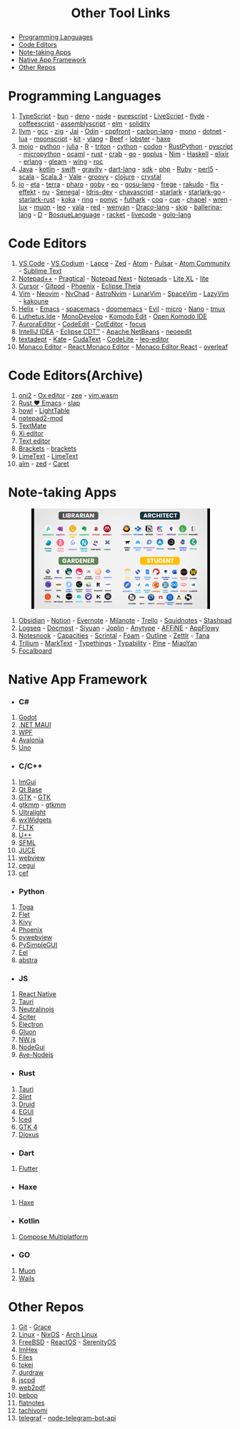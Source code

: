 # <p align="center">Other Tool Links</p>

- [Programming Languages](#programming-languages)
- [Code Editors](#code-editors)
- [Note-taking Apps](#note-taking-apps)
- [Native App Framework](#native-app-framework)
- [Other Repos](#other-repos)

# Programming Languages

1. [TypeScript](https://github.com/microsoft/TypeScript) - [bun](https://github.com/oven-sh/bun) - [deno](https://github.com/denoland/deno) - [node](https://github.com/nodejs/node) - [purescript](https://github.com/purescript/purescript) - [LiveScript](https://github.com/gkz/LiveScript) - [flyde](https://github.com/flydelabs/flyde) - [coffeescript](https://github.com/jashkenas/coffeescript) - [assemblyscript](https://github.com/AssemblyScript/assemblyscript) - [elm](https://github.com/elm/compiler) - [solidity](https://github.com/ethereum/solidity)
2. [llvm](https://github.com/llvm/llvm-project) - [gcc](https://github.com/gcc-mirror/gcc) - [zig](https://github.com/ziglang/zig) - [Jai]() - [Odin](https://github.com/odin-lang/Odin) - [cppfront](https://github.com/hsutter/cppfront) - [carbon-lang](https://github.com/carbon-language/carbon-lang) - [mono](https://github.com/mono/mono) - [dotnet](https://github.com/dotnet/runtime) - [lua](https://github.com/lua/lua) - [moonscript](https://github.com/leafo/moonscript) - [kit](https://github.com/kitlang/kit) - [vlang](https://github.com/vlang/v) - [Beef](https://github.com/beefytech/Beef) - [lobster](https://github.com/aardappel/lobster) - [haxe](https://github.com/HaxeFoundation/haxe)
3. [mojo](https://github.com/modularml/mojo) - [python](https://github.com/python/cpython) - [julia](https://github.com/JuliaLang/julia) - [R](https://github.com/wch/r-source) - [triton](https://github.com/triton-lang/triton) - [cython](https://github.com/cython/cython) - [codon](https://github.com/exaloop/codon) - [RustPython](https://github.com/RustPython/RustPython) - [pyscript](https://github.com/pyscript/pyscript) - [micropython](https://github.com/micropython/micropython) - [ocaml](https://github.com/ocaml/ocaml) - [rust](https://github.com/rust-lang/rust) - [crab](https://github.com/crablang/crab) - [go](https://github.com/golang/go) - [goplus](https://github.com/goplus/gop) - [Nim](https://github.com/nim-lang/Nim) - [Haskell](https://github.com/ghc/ghc) - [elixir](https://github.com/elixir-lang/elixir) - [erlang](https://github.com/erlang/otp) - [gleam](https://github.com/gleam-lang/gleam) - [wing](https://github.com/winglang/wing) - [roc](https://github.com/roc-lang/roc)
4. [Java](https://github.com/openjdk/jdk) - [kotlin](https://github.com/JetBrains/kotlin) - [swift](https://github.com/apple/swift) - [gravity](https://github.com/marcobambini/gravity) - [dart-lang](https://github.com/dart-lang/language) - [sdk](https://github.com/dart-lang/sdk) - [php](https://github.com/php/php-src) - [Ruby](https://github.com/ruby/ruby) - [perl5](https://github.com/Perl/perl5) - [scala](https://github.com/scala/scala) - [Scala 3](https://github.com/lampepfl/dotty) - [Vale](https://github.com/ValeLang/Vale) - [groovy](https://github.com/apache/groovy) - [clojure](https://github.com/clojure/clojure) - [crystal](https://github.com/crystal-lang/crystal)
5. [io](https://github.com/IoLanguage/io) - [eta](https://github.com/typelead/eta) - [terra](https://github.com/terralang/terra) - [pharo](https://github.com/pharo-project/pharo) - [goby](https://github.com/goby-lang/goby) - [eo](https://github.com/objectionary/eo) - [gosu-lang](https://github.com/gosu-lang/gosu-lang) - [frege](https://github.com/Frege/frege) - [rakudo](https://github.com/rakudo/rakudo) - [flix](https://github.com/flix/flix) - [effekt](https://github.com/effekt-lang/effekt) - [nu](https://github.com/programming-nu/nu) - [Senegal](https://github.com/SenegalLang/Senegal) - [Idris-dev](https://github.com/idris-lang/Idris-dev) - [chavascript](https://github.com/ChavaScript/chavascript) - [starlark](https://github.com/bazelbuild/starlark) - [starlark-go](https://github.com/google/starlark-go) - [starlark-rust](https://github.com/facebookexperimental/starlark-rust) - [koka](https://github.com/koka-lang/koka) - [ring](https://github.com/ring-lang/ring) - [ponyc](https://github.com/ponylang/ponyc) - [futhark](https://github.com/diku-dk/futhark) - [coq](https://github.com/coq/coq) - [cue](https://github.com/cue-lang/cue) - [chapel](https://github.com/chapel-lang/chapel) - [wren](https://github.com/wren-lang/wren) - [lux](https://github.com/LuxLang/lux) - [muon](https://github.com/nickmqb/muon) - [leo](https://github.com/AleoHQ/leo) - [vala](https://gitlab.gnome.org/GNOME/vala) - [red](https://github.com/red/red) - [wenyan](https://github.com/wenyan-lang/wenyan) - [Draco-lang](https://github.com/Draco-lang/Compiler) - [skip](https://github.com/skiplang/skip) - [ballerina-lang](https://github.com/ballerina-platform/ballerina-lang) - [D](https://github.com/dlang/dmd) - [BosqueLanguage](https://github.com/BosqueLanguage/BosqueCore) - [racket](https://github.com/racket/racket) - [livecode](https://github.com/livecode/livecode) - [golo-lang](https://github.com/eclipse-archived/golo-lang)

# Code Editors

1. [VS Code](https://github.com/microsoft/vscode) - [VS Codium](https://github.com/VSCodium/vscodium) - [Lapce](https://github.com/lapce/lapce) - [Zed](https://github.com/zed-industries/zed) - [Atom](https://github.com/atom/atom) - [Pulsar](https://github.com/pulsar-edit/pulsar) - [Atom Community](https://github.com/atom-community/atom) - [Sublime Text](https://www.sublimetext.com/)
2. [Notepad++](https://github.com/notepad-plus-plus/notepad-plus-plus) - [Pragtical](https://github.com/pragtical/pragtical) - [Notepad Next](https://github.com/dail8859/NotepadNext) - [Notepads](https://github.com/0x7c13/Notepads) - [Lite XL](https://github.com/lite-xl/lite-xl) - [lite](https://github.com/rxi/lite)
3. [Cursor](https://github.com/getcursor/cursor) - [Gitpod](https://github.com/gitpod-io/gitpod) - [Phoenix](https://github.com/phcode-dev/phoenix) - [Eclipse Theia](https://github.com/eclipse-theia/theia)
4. [Vim](https://github.com/vim/vim) - [Neovim](https://github.com/neovim/neovim) - [NvChad](https://github.com/NvChad/NvChad) - [AstroNvim](https://github.com/AstroNvim/AstroNvim) - [LunarVim](https://github.com/LunarVim/LunarVim) - [SpaceVim](https://gitlab.com/SpaceVim/SpaceVim) - [LazyVim](https://github.com/LazyVim/LazyVim) - [kakoune](https://github.com/mawww/kakoune)
5. [Helix](https://github.com/helix-editor/helix) - [Emacs](https://github.com/emacs-mirror/emacs) - [spacemacs](https://github.com/syl20bnr/spacemacs) - [doomemacs](https://github.com/doomemacs/doomemacs) - [Evil](https://github.com/emacs-evil/evil) - [micro](https://github.com/zyedidia/micro) - [Nano](https://github.com/madnight/nano) - [tmux](https://github.com/tmux/tmux)
6. [Luthetus.Ide](https://github.com/Luthetus/Luthetus.Ide) - [MonoDevelop](https://github.com/mono/monodevelop) - [Komodo Edit](https://github.com/Komodo/KomodoEdit) - [Open Komodo IDE](https://github.com/ActiveState/OpenKomodoIDE)
7. [AuroraEditor](https://github.com/AuroraEditor/AuroraEditor) - [CodeEdit](https://github.com/CodeEditApp/CodeEdit) - [CotEditor](https://github.com/coteditor/CotEditor) - [focus](https://github.com/focus-editor/focus)
8. [IntelliJ IDEA](https://github.com/JetBrains/intellij-community) - [Eclipse CDT™](https://github.com/eclipse-cdt/cdt) - [Apache NetBeans](https://github.com/apache/netbeans) - [neoeedit](https://github.com/neoedmund/neoeedit)
9. [textadept](https://github.com/orbitalquark/textadept) - [Kate](https://github.com/KDE/kate) - [CudaText](https://github.com/Alexey-T/CudaText) - [CodeLite](https://github.com/eranif/codelite) - [leo-editor](https://github.com/leo-editor/leo-editor)
10. [Monaco Editor](https://github.com/microsoft/monaco-editor) - [React Monaco Editor](https://github.com/react-monaco-editor/react-monaco-editor) - [Monaco Editor React](https://github.com/suren-atoyan/monaco-react) - [overleaf](https://github.com/overleaf/overleaf)

# Code Editors(Archive)

1. [oni2](https://github.com/onivim/oni2) - [Ox editor](https://github.com/curlpipe/ox) - [zee](https://github.com/zee-editor/zee) - [vim.wasm](https://github.com/rhysd/vim.wasm)
2. [Rust ❤️ Emacs](https://github.com/remacs/remacs) - [slap](https://github.com/slap-editor/slap)
3. [howl](https://github.com/howl-editor/howl) - [LightTable](https://github.com/LightTable/LightTable)
4. [notepad2-mod](https://github.com/XhmikosR/notepad2-mod)
5. [TextMate](https://github.com/textmate/textmate)
6. [Xi editor](https://github.com/xi-editor/xi-editor)
7. [Text editor](https://github.com/JonSeijo/text-editor)
8. [Brackets](https://github.com/brackets-cont/brackets) - [brackets](https://github.com/adobe/brackets)
9. [LimeText](https://github.com/limetext/lime) - [LimeText](https://github.com/limetext/backend)
10. [alm](https://github.com/alm-tools/alm) - [zed](https://github.com/zedapp/zed) - [Caret](https://github.com/thomaswilburn/Caret)

# Note-taking Apps

<div align="center">
    <img src="./assets/note-apps.png" alt="Note Taking Apps" title="Note Taking Apps" width="400"/>
</div>

1. [Obsidian](https://obsidian.md/) - [Notion](https://www.notion.so/) - [Evernote](https://evernote.com/download) - [Milanote](https://milanote.com/) - [Trello](https://trello.com/) - [Squidnotes](https://www.squidnotes.com/) - [Stashpad](https://www.stashpad.com/)
2. [Logseq](https://github.com/logseq/logseq) - [Docmost](https://github.com/docmost/docmost) - [Siyuan](https://github.com/siyuan-note/siyuan) - [Joplin](https://github.com/laurent22/joplin/) - [Anytype](https://github.com/anyproto/anytype-ts) - [AFFiNE](https://github.com/toeverything/AFFiNE) - [AppFlowy](https://github.com/AppFlowy-IO/AppFlowy)
3. [Notesnook](https://github.com/streetwriters/notesnook) - [Capacities](https://capacities.io/) - [Scrintal](https://scrintal.com/) - [Foam](https://github.com/foambubble/foam) - [Outline](https://github.com/outline/outline) - [Zettlr](https://github.com/Zettlr/Zettlr) - [Tana](https://tana.inc/)
4. [Trilium](https://github.com/zadam/trilium) - [MarkText](https://github.com/marktext/marktext) - [Typethings](https://github.com/pheralb/typethings) - [Typability](https://github.com/SimonShiki/Typability) - [Pine](https://github.com/lukakerr/Pine) - [MiaoYan](https://github.com/tw93/MiaoYan)
5. [Focalboard](https://github.com/mattermost/focalboard)

# Native App Framework

- ### C#

1. [Godot](https://github.com/godotengine/godot)
2. [.NET MAUI](https://github.com/dotnet/maui)
3. [WPF](https://github.com/dotnet/wpf)
4. [Avalonia](https://github.com/AvaloniaUI/Avalonia)
5. [Uno](https://github.com/unoplatform/uno)

- ### C/C++

1. [ImGui](https://github.com/ocornut/imgui)
2. [Qt Base](https://github.com/qt/qtbase)
3. [GTK](https://github.com/GNOME/gtk) - [GTK](https://gitlab.gnome.org/GNOME/gtk)
4. [gtkmm](https://github.com/GNOME/gtkmm) - [gtkmm](https://gitlab.gnome.org/GNOME/gtkmm)
5. [Ultralight](https://github.com/ultralight-ux/Ultralight)
6. [wxWidgets](https://github.com/wxWidgets/wxWidgets)
7. [FLTK](https://github.com/fltk/fltk)
8. [U++](https://github.com/ultimatepp/ultimatepp)
9. [SFML](https://github.com/SFML/SFML)
10. [JUCE](https://github.com/juce-framework/JUCE)
11. [webview](https://github.com/webview/webview)
12. [cegui](https://github.com/cegui/cegui)
13. [cef](https://bitbucket.org/chromiumembedded/cef/src/master/)

- ### Python

1. [Toga](https://github.com/beeware/toga)
2. [Flet](https://github.com/flet-dev/flet)
3. [Kivy](https://github.com/kivy/kivy)
4. [Phoenix](https://github.com/wxWidgets/Phoenix)
5. [pywebview](https://github.com/r0x0r/pywebview)
6. [PySimpleGUI](https://github.com/PySimpleGUI/PySimpleGUI)
7. [Eel](https://github.com/python-eel/Eel)
8. [abstra](https://github.com/abstra-app/abstra-lib)

- ### JS

1. [React Native](https://github.com/facebook/react-native)
2. [Tauri](https://github.com/tauri-apps/tauri)
3. [Neutralinojs](https://github.com/neutralinojs/neutralinojs)
4. [Sciter ](https://github.com/c-smile/sciter-sdk)
5. [Electron](https://github.com/electron/electron)
6. [Gluon](https://github.com/gluon-framework/gluon)
7. [NW.js](https://github.com/nwjs/nw.js)
8. [NodeGui](https://github.com/nodegui/nodegui)
9. [Ave-Nodejs](https://github.com/qber-soft/Ave-Nodejs)

- ### Rust

1. [Tauri](https://github.com/tauri-apps/tauri)
2. [Slint](https://github.com/slint-ui/slint)
3. [Druid](https://github.com/linebender/druid)
4. [EGUI](https://github.com/emilk/egui)
5. [Iced](https://github.com/iced-rs/iced)
6. [GTK 4](https://github.com/gtk-rs/gtk4-rs)
7. [Dioxus](https://github.com/DioxusLabs/dioxus)

- ### Dart

1. [Flutter](https://github.com/flutter/flutter)

- ### Haxe

1. [Haxe](https://github.com/HaxeFoundation/haxe)

- ### Kotlin

1. [Compose Multiplatform](https://github.com/JetBrains/compose-multiplatform)

- ### GO

1. [Muon](https://github.com/ImVexed/muon)
2. [Wails](https://github.com/wailsapp/wails)

# Other Repos

1. [Git](https://github.com/git/git) - [Grace](https://github.com/ScottArbeit/Grace)
2. [Linux](https://github.com/torvalds/linux) - [NixOS](https://github.com/NixOS/nixpkgs) - [Arch Linux](https://gitlab.archlinux.org/archlinux/)
3. [FreeBSD](https://github.com/freebsd/freebsd-src) - [ReactOS](https://github.com/reactos/reactos) - [SerenityOS](https://github.com/SerenityOS/serenity)
4. [ImHex](https://github.com/WerWolv/ImHex)
5. [Files](https://github.com/files-community/Files)
6. [tokei](https://github.com/XAMPPRocky/tokei)
7. [durdraw](https://github.com/cmang/durdraw)
8. [jscpd](https://github.com/kucherenko/jscpd)
9. [web2pdf](https://github.com/dvcoolarun/web2pdf)
10. [bebop](https://github.com/betwixt-labs/bebop)
11. [flatnotes](https://github.com/dullage/flatnotes)
12. [tachiyomi](https://github.com/tachiyomiorg/tachiyomi)
13. [telegraf](https://github.com/telegraf/telegraf) - [node-telegram-bot-api](https://github.com/yagop/node-telegram-bot-api)
